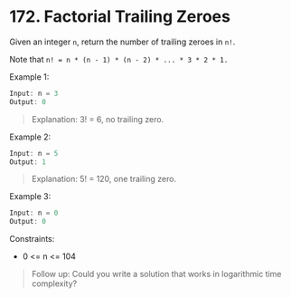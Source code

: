 # 172. Factorial Trailing Zeroes

Given an integer `n`, return the number of trailing zeroes in `n!`.

Note that `n! = n * (n - 1) * (n - 2) * ... * 3 * 2 * 1.`



Example 1:
```javascript
Input: n = 3
Output: 0
```
> Explanation: 3! = 6, no trailing zero.

Example 2:
```javascript
Input: n = 5
Output: 1
```
> Explanation: 5! = 120, one trailing zero.

Example 3:
```javascript
Input: n = 0
Output: 0
```

Constraints:
- 0 <= n <= 104

> Follow up: Could you write a solution that works in logarithmic time complexity?
